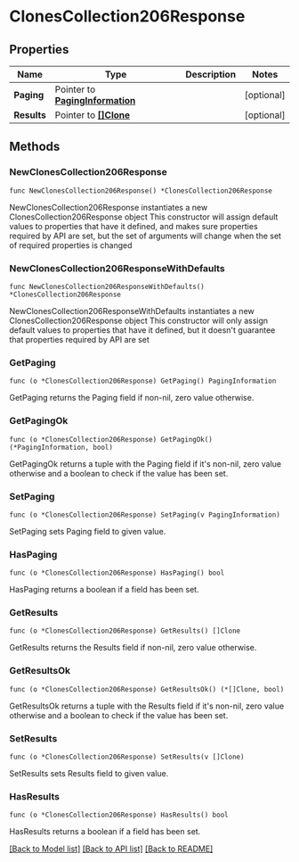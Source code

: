 # ClonesCollection206Response

## Properties

Name | Type | Description | Notes
------------ | ------------- | ------------- | -------------
**Paging** | Pointer to [**PagingInformation**](PagingInformation.md) |  | [optional] 
**Results** | Pointer to [**[]Clone**](Clone.md) |  | [optional] 

## Methods

### NewClonesCollection206Response

`func NewClonesCollection206Response() *ClonesCollection206Response`

NewClonesCollection206Response instantiates a new ClonesCollection206Response object
This constructor will assign default values to properties that have it defined,
and makes sure properties required by API are set, but the set of arguments
will change when the set of required properties is changed

### NewClonesCollection206ResponseWithDefaults

`func NewClonesCollection206ResponseWithDefaults() *ClonesCollection206Response`

NewClonesCollection206ResponseWithDefaults instantiates a new ClonesCollection206Response object
This constructor will only assign default values to properties that have it defined,
but it doesn't guarantee that properties required by API are set

### GetPaging

`func (o *ClonesCollection206Response) GetPaging() PagingInformation`

GetPaging returns the Paging field if non-nil, zero value otherwise.

### GetPagingOk

`func (o *ClonesCollection206Response) GetPagingOk() (*PagingInformation, bool)`

GetPagingOk returns a tuple with the Paging field if it's non-nil, zero value otherwise
and a boolean to check if the value has been set.

### SetPaging

`func (o *ClonesCollection206Response) SetPaging(v PagingInformation)`

SetPaging sets Paging field to given value.

### HasPaging

`func (o *ClonesCollection206Response) HasPaging() bool`

HasPaging returns a boolean if a field has been set.

### GetResults

`func (o *ClonesCollection206Response) GetResults() []Clone`

GetResults returns the Results field if non-nil, zero value otherwise.

### GetResultsOk

`func (o *ClonesCollection206Response) GetResultsOk() (*[]Clone, bool)`

GetResultsOk returns a tuple with the Results field if it's non-nil, zero value otherwise
and a boolean to check if the value has been set.

### SetResults

`func (o *ClonesCollection206Response) SetResults(v []Clone)`

SetResults sets Results field to given value.

### HasResults

`func (o *ClonesCollection206Response) HasResults() bool`

HasResults returns a boolean if a field has been set.


[[Back to Model list]](../README.md#documentation-for-models) [[Back to API list]](../README.md#documentation-for-api-endpoints) [[Back to README]](../README.md)


